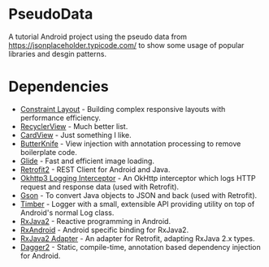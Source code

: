 # PseudoData
A tutorial Android project using the pseudo data from https://jsonplaceholder.typicode.com/ to show some usage of popular libraries and desgin patterns.

# Dependencies
- [Constraint Layout](https://developer.android.com/reference/android/support/constraint/ConstraintLayout) - Building complex responsive layouts with performance efficiency.
- [RecyclerView](https://developer.android.com/reference/android/support/v7/widget/RecyclerView.html) - Much better list.
- [CardView](https://developer.android.com/reference/android/support/v7/widget/CardView.html) - Just something I like.
- [ButterKnife](http://jakewharton.github.io/butterknife/) - View injection with annotation processing to remove boilerplate code.
- [Glide](https://bumptech.github.io/glide/) -  Fast and efficient image loading.
- [Retrofit2](http://square.github.io/retrofit/) - REST Client for Android and Java.
- [Okhttp3 Logging Interceptor](https://github.com/square/okhttp/tree/master/okhttp-logging-interceptor) - An OkHttp interceptor which logs HTTP request and response data (used with Retrofit).
- [Gson](https://github.com/google/gson) - To convert Java objects to JSON and back (used with Retrofit).
- [Timber](https://github.com/JakeWharton/timber) - Logger with a small, extensible API providing utility on top of Android's normal Log class.
- [RxJava2](https://github.com/ReactiveX/RxJava) - Reactive programming in Android.
- [RxAndroid](https://github.com/ReactiveX/RxAndroid) - Android specific binding for RxJava2.
- [RxJava2 Adapter](https://github.com/square/retrofit/tree/master/retrofit-adapters/rxjava2) - An adapter for Retrofit, adapting RxJava 2.x types.
- [Dagger2](https://google.github.io/dagger/) - Static, compile-time, annotation based dependency injection for Android.

